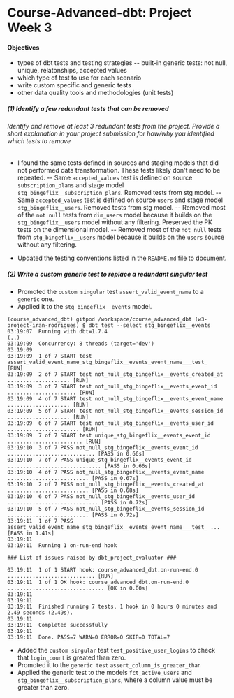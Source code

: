 # Course-Advanced-dbt: Project Week 3

#### Objectives
- types of dbt tests and testing strategies
-- built-in generic tests: not null, unique, relatonships, accepted values
- which type of test to use for each scenario
- write custom specific and generic tests
- other data quality tools and methodologies (unit tests)

##### _(1) Identify a few redundant tests that can be removed_

###### Identify and remove at least 3 redundant tests from the project. Provide a short explanation in your project submission for how/why you identified which tests to remove
- I found the same tests defined in sources and staging models that did not performed data transformation. These tests likely don't need to be repeated.
-- Same `accepted_values` test is defined on source `subscription_plans` and stage model `stg_bingeflix__subscription_plans`. Removed tests from stg model.
-- Same `accepted_values` test is defined on source `users` and stage model `stg_bingeflix__users`. Removed tests from stg model.
-- Removed most of the `not null` tests from `dim_users` model because it builds on the `stg_bingeflix__users` model without any filtering. Preserved the PK tests on the dimensional model.
-- Removed most of the `not null` tests from `stg_bingeflix__users` model because it builds on the `users` source without any filtering.

- Updated the testing conventions listed in the `README.md` file to document.


##### _(2)  Write a custom generic test to replace a redundant singular test_

- Promoted the `custom singular` test `assert_valid_event_name` to a `generic` one.
- Applied it to the `stg_bingeflix__events` model.

```
(course_advanced_dbt) gitpod /workspace/course_advanced_dbt (w3-project-iran-rodrigues) $ dbt test --select stg_bingeflix__events
03:19:07  Running with dbt=1.7.4
(..)
03:19:09  Concurrency: 8 threads (target='dev')
03:19:09
03:19:09  1 of 7 START test assert_valid_event_name_stg_bingeflix__events_event_name___test_  [RUN]
03:19:09  2 of 7 START test not_null_stg_bingeflix__events_created_at .................... [RUN]
03:19:09  3 of 7 START test not_null_stg_bingeflix__events_event_id ...................... [RUN]
03:19:09  4 of 7 START test not_null_stg_bingeflix__events_event_name .................... [RUN]
03:19:09  5 of 7 START test not_null_stg_bingeflix__events_session_id .................... [RUN]
03:19:09  6 of 7 START test not_null_stg_bingeflix__events_user_id ....................... [RUN]
03:19:09  7 of 7 START test unique_stg_bingeflix__events_event_id ........................ [RUN]
03:19:10  3 of 7 PASS not_null_stg_bingeflix__events_event_id ............................ [PASS in 0.66s]
03:19:10  7 of 7 PASS unique_stg_bingeflix__events_event_id .............................. [PASS in 0.66s]
03:19:10  4 of 7 PASS not_null_stg_bingeflix__events_event_name .......................... [PASS in 0.67s]
03:19:10  2 of 7 PASS not_null_stg_bingeflix__events_created_at .......................... [PASS in 0.68s]
03:19:10  6 of 7 PASS not_null_stg_bingeflix__events_user_id ............................. [PASS in 0.72s]
03:19:10  5 of 7 PASS not_null_stg_bingeflix__events_session_id .......................... [PASS in 0.72s]
03:19:11  1 of 7 PASS assert_valid_event_name_stg_bingeflix__events_event_name___test_ ... [PASS in 1.41s]
03:19:11
03:19:11  Running 1 on-run-end hook

### List of issues raised by dbt_project_evaluator ###

03:19:11  1 of 1 START hook: course_advanced_dbt.on-run-end.0 ............................ [RUN]
03:19:11  1 of 1 OK hook: course_advanced_dbt.on-run-end.0 ............................... [OK in 0.00s]
03:19:11
03:19:11
03:19:11  Finished running 7 tests, 1 hook in 0 hours 0 minutes and 2.49 seconds (2.49s).
03:19:11
03:19:11  Completed successfully
03:19:11
03:19:11  Done. PASS=7 WARN=0 ERROR=0 SKIP=0 TOTAL=7
```

- Added the `custom singular` test `test_positive_user_logins` to check that `login_count` is greated than zero.
- Promoted it to the `generic test` `assert_column_is_greater_than`
- Applied the generic test to the models `fct_active_users` and `stg_bingeflix__subscription_plans`, where a column value must be greater than zero.
